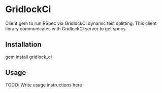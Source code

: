 # GridlockCi

Client gem to run RSpec via GridlockCi dynamic test splitting.  This client library communicates with GridlockCi server to get specs.

## Installation

gem install gridlock_ci

## Usage

TODO: Write usage instructions here
